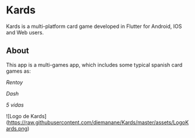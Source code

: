 # Kards

Kards is a multi-platform card game developed in Flutter for Android, IOS and Web users.

## About

This app is a multi-games app, which includes some typical spanish card games as: 

*Rentoy*

*Dash*

*5 vidas*

<span>![</span><span>Logo de Kards</span><span>]</span><span>(</span><span>https://raw.githubusercontent.com/diemanane/Kards/master/assets/LogoKards.png</span><span>)</span>



